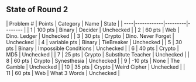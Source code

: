 ## State of Round 2

| Problem # | Points | Category | Name | State |
| ----|------------|---------|-------- |
| 1 | 100 pts | Binary  | Decider | Unchecked |
| 2 | 60 pts  | Web     | Dino. Ledger | Unchecked |
| 3 | 30 pts  | Crypto  | Dino. Never Forget | Unchecked |
| 4 | variable pts  | Binary     | TieBreaker | Unchecked |
| 5 | 30 pts  | Binary     | Impossible Conditions | Unchecked |
| 6 | 40 pts  | Crypto     | MD5 | Unchecked |
| 7 | 25 pts  | Crypto     | Substitute Teacher | Unchecked |
| 8 | 60 pts  | Crypto     | Synesthesia | Unchecked |
| 9 | -10 pts  | None | The Gamble | Unchecked |
| 10 | 35 pts  | Crypto | Weird Cipher | Unchecked |
| 11 | 60 pts  | Web | What 3 Words | Unchecked |
